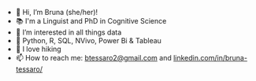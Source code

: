 - :rainbow: Hi, I’m Bruna (she/her)!
- :books: I'm a Linguist and PhD in Cognitive Science
- 👀 I’m interested in all things data
- 🌱 Python, R, SQL, NVivo, Power Bi & Tableau
- :hiking_boot: I love hiking
- 📫 How to reach me: btessaro2@gmail.com and [linkedin.com/in/bruna-tessaro/](https://www.linkedin.com/in/bruna-tessaro/)

<!---
btessaro/btessaro is a ✨ special ✨ repository because its `README.md` (this file) appears on your GitHub profile.
You can click the Preview link to take a look at your changes.
--->
